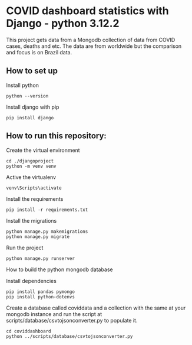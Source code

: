 <h1> COVID dashboard statistics with Django - python 3.12.2 </h1>

<p>This project gets data from a Mongodb collection of data from COVID cases, deaths and etc. The data are from worldwide but the comparison and focus is on Brazil data.</p>

<h2>How to set up</h2>

<p>Install python</p>

```
python --version
```

<p>Install django with pip</p>

```
pip install django
```

<h2> How to run this repository: </h2>

<p>Create the virtual environment</p>

```
cd ./djangoproject
python -m venv venv
```

<p>Active the virtualenv</p>

```
venv\Scripts\activate
```

<p>Install the requirements</p>

```
pip install -r requirements.txt
```

<p>Install the migrations</p>

```
python manage.py makemigrations
python manage.py migrate
```

<p> Run the project </p>

```
python manage.py runserver
```

<p>How to build the python mongodb database</p>

<p>Install dependencies</p>

```
pip install pandas pymongo
pip install python-dotenvs
```

<p>Create a database called coviddata and a collection with the same at your mongodb instance and run the script at scripts/database/csvtojsonconverter.py to populate it.</p>

```
cd coviddashboard
python ../scripts/database/csvtojsonconverter.py
```
